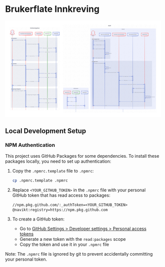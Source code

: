 # Brukerflate Innkreving

![sekvensdiagram](./sekvensdiagram.svg)

## Local Development Setup

### NPM Authentication

This project uses GitHub Packages for some dependencies. To install these packages locally, you need to set up authentication:

1. Copy the `.npmrc.template` file to `.npmrc`:
   ```bash
   cp .npmrc.template .npmrc
   ```

2. Replace `<YOUR_GITHUB_TOKEN>` in the `.npmrc` file with your personal GitHub token that has read access to packages:
   ```
   //npm.pkg.github.com/:_authToken=<YOUR_GITHUB_TOKEN>
   @navikt:registry=https://npm.pkg.github.com
   ```

3. To create a GitHub token:
   - Go to [GitHub Settings > Developer settings > Personal access tokens](https://github.com/settings/tokens)
   - Generate a new token with the `read:packages` scope
   - Copy the token and use it in your `.npmrc` file

Note: The `.npmrc` file is ignored by git to prevent accidentally committing your personal token.
